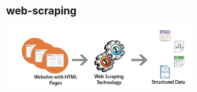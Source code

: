 # web-scraping


<p align="center">
<img src="https://github.com/tronicanet/web-scraping/blob/master/imagenes/Web_scraping.png" />
</p>
